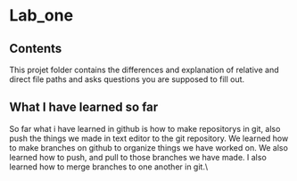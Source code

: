 # Lab_one

## Contents
This projet folder contains the differences and explanation of relative and direct file paths and asks questions you are supposed to fill out.

## What I have learned so far
So far what i have learned in github is how to make repositorys in git, also push the things we made in text editor to the git repository. We learned how to make branches on github to organize things we have worked on. We also learned how to push, and pull to those branches we have made. I also learned how to merge branches to one another in git.\


